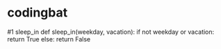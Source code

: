 # codingbat

#1 sleep_in 
def sleep_in(weekday, vacation):
  if not weekday or vacation:
    return True
  else:
    return False
